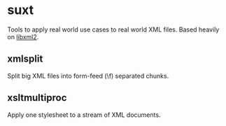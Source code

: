 suxt
====

Tools to apply real world use cases to real world XML files.
Based heavily on [libxml2][1].


xmlsplit
--------

Split big XML files into form-feed (\f) separated chunks.


xsltmultiproc
-------------

Apply one stylesheet to a stream of XML documents.



  [1]: http://xmlsoft.org/
